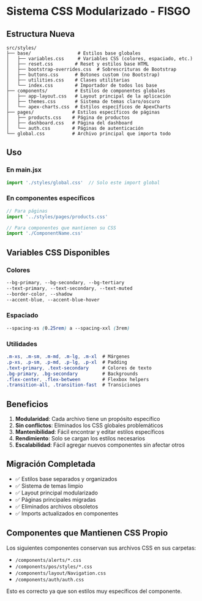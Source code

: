 # Sistema CSS Modularizado - FISGO

## Estructura Nueva

```
src/styles/
├── base/                 # Estilos base globales
│   ├── variables.css     # Variables CSS (colores, espaciado, etc.)
│   ├── reset.css        # Reset y estilos base HTML
│   ├── bootstrap-overrides.css  # Sobrescrituras de Bootstrap
│   ├── buttons.css      # Botones custom (no Bootstrap)
│   ├── utilities.css    # Clases utilitarias
│   └── index.css        # Importador de todos los base
├── components/          # Estilos de componentes globales
│   ├── app-layout.css   # Layout principal de la aplicación
│   ├── themes.css       # Sistema de temas claro/oscuro
│   └── apex-charts.css  # Estilos específicos de ApexCharts
├── pages/              # Estilos específicos de páginas
│   ├── products.css    # Página de productos
│   ├── dashboard.css   # Página del dashboard
│   └── auth.css        # Páginas de autenticación
└── global.css          # Archivo principal que importa todo
```

## Uso

### En main.jsx
```javascript
import './styles/global.css'  // Solo este import global
```

### En componentes específicos
```javascript
// Para páginas
import '../styles/pages/products.css'

// Para componentes que mantienen su CSS
import './ComponentName.css'
```

## Variables CSS Disponibles

### Colores
```css
--bg-primary, --bg-secondary, --bg-tertiary
--text-primary, --text-secondary, --text-muted
--border-color, --shadow
--accent-blue, --accent-blue-hover
```

### Espaciado
```css
--spacing-xs (0.25rem) a --spacing-xxl (3rem)
```

### Utilidades
```css
.m-xs, .m-sm, .m-md, .m-lg, .m-xl  # Márgenes
.p-xs, .p-sm, .p-md, .p-lg, .p-xl  # Padding
.text-primary, .text-secondary     # Colores de texto
.bg-primary, .bg-secondary         # Backgrounds
.flex-center, .flex-between        # Flexbox helpers
.transition-all, .transition-fast  # Transiciones
```

## Beneficios

1. **Modularidad**: Cada archivo tiene un propósito específico
2. **Sin conflictos**: Eliminados los CSS globales problemáticos
3. **Mantenibilidad**: Fácil encontrar y editar estilos específicos
4. **Rendimiento**: Solo se cargan los estilos necesarios
5. **Escalabilidad**: Fácil agregar nuevos componentes sin afectar otros

## Migración Completada

- ✅ Estilos base separados y organizados
- ✅ Sistema de temas limpio
- ✅ Layout principal modularizado
- ✅ Páginas principales migradas
- ✅ Eliminados archivos obsoletos
- ✅ Imports actualizados en componentes

## Componentes que Mantienen CSS Propio

Los siguientes componentes conservan sus archivos CSS en sus carpetas:
- `/components/alerts/*.css`
- `/components/pos/styles/*.css`
- `/components/layout/Navigation.css`
- `/components/auth/auth.css`

Esto es correcto ya que son estilos muy específicos del componente.
